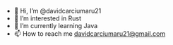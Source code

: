 - 👋 Hi, I’m @davidcarciumaru21
- 👀 I’m interested in Rust
- 🌱 I’m currently learning Java
- 📫 How to reach me davidcarciumaru21@gmail.com

<!---
davidcarciumaru21/davidcarciumaru21 is a ✨ special ✨ repository because its `README.md` (this file) appears on your GitHub profile.
You can click the Preview link to take a look at your changes.
--->
